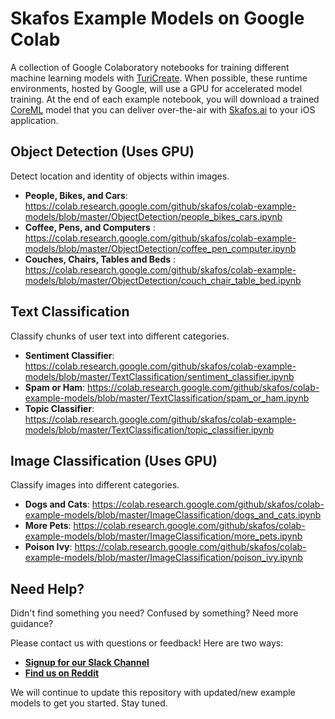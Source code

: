 # Skafos Example Models on Google Colab
A collection of Google Colaboratory notebooks for training different machine learning models with
[TuriCreate](https://github.com/apple/turicreate). When possible, these runtime
environments, hosted by Google, will use a GPU for accelerated model training. At the end of each example notebook, 
you will download a trained [CoreML](https://developer.apple.com/documentation/coreml) model that
you can deliver over-the-air with [Skafos.ai](https://skafos.ai) to your iOS application.

## Object Detection (Uses GPU)
Detect location and identity of objects within images.
- **People, Bikes, and Cars**: 
https://colab.research.google.com/github/skafos/colab-example-models/blob/master/ObjectDetection/people_bikes_cars.ipynb
- **Coffee, Pens, and Computers** : https://colab.research.google.com/github/skafos/colab-example-models/blob/master/ObjectDetection/coffee_pen_computer.ipynb
- **Couches, Chairs, Tables and Beds** : https://colab.research.google.com/github/skafos/colab-example-models/blob/master/ObjectDetection/couch_chair_table_bed.ipynb

## Text Classification
Classify chunks of user text into different categories.
- **Sentiment Classifier**: 
https://colab.research.google.com/github/skafos/colab-example-models/blob/master/TextClassification/sentiment_classifier.ipynb
- **Spam or Ham**: 
https://colab.research.google.com/github/skafos/colab-example-models/blob/master/TextClassification/spam_or_ham.ipynb
- **Topic Classifier**:
https://colab.research.google.com/github/skafos/colab-example-models/blob/master/TextClassification/topic_classifier.ipynb

## Image Classification (Uses GPU)
Classify images into different categories.
- **Dogs and Cats**:
https://colab.research.google.com/github/skafos/colab-example-models/blob/master/ImageClassification/dogs_and_cats.ipynb
- **More Pets**:
https://colab.research.google.com/github/skafos/colab-example-models/blob/master/ImageClassification/more_pets.ipynb
- **Poison Ivy**:
https://colab.research.google.com/github/skafos/colab-example-models/blob/master/ImageClassification/poison_ivy.ipynb

## Need Help?
Didn't find something you need? Confused by something? Need more guidance?

Please contact us with questions or feedback! Here are two ways:

-  [**Signup for our Slack Channel**](https://join.slack.com/t/metismachine-skafos/shared_invite/enQtNTAxMzEwOTk2NzA5LThjMmMyY2JkNTkwNDQ1YjgyYjFiY2MyMjRkMzYyM2E4MjUxNTJmYmQyODVhZWM2MjQwMjE5ZGM1Y2YwN2M5ODI)
-  [**Find us on Reddit**](https://reddit.com/r/skafos)

We will continue to update this repository with updated/new example models to get you started. Stay tuned.
